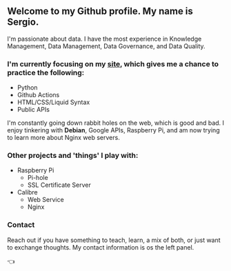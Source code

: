 ## Welcome to my Github profile. My name is Sergio.

I'm passionate about data. I have the most experience in Knowledge Management, Data Management, Data Governance, and Data Quality.

### I'm currently focusing on my [site](https://sergiomoraes.dev), which gives me a chance to practice the following:

- Python
- Github Actions
- HTML/CSS/Liquid Syntax
- Public APIs

I'm constantly going down rabbit holes on the web, which is good and bad. I enjoy tinkering with **Debian**, Google APIs, Raspberry Pi, and am now trying to learn more about Nginx web servers.

### Other projects and 'things' I play with:

- Raspberry Pi
	- Pi-hole
	- SSL Certificate Server
- Calibre
	- Web Service
	- Nginx

### Contact

Reach out if you have something to teach, learn, a mix of both, or just want to exchange thoughts.
My contact information is os the left panel.

👈
